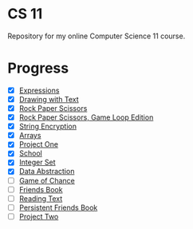 # CS 11

Repository for my online Computer Science 11 course.

# Progress

- [x] [Expressions](./expressions)
- [x] [Drawing with Text](./drawing-with-text)
- [x] [Rock Paper Scissors](./rock-paper-scissors)
- [x] [Rock Paper Scissors, Game Loop Edition](./rock-paper-scissors-v2)
- [x] [String Encryption](./string-encryption)
- [x] [Arrays](./arrays)
- [x] [Project One](./project-one) 
- [x] [School](./school)
- [x] [Integer Set](./integer-set)
- [x] [Data Abstraction](./data-abstraction)
- [ ] [Game of Chance](./game-of-chance)
- [ ] [Friends Book](./friends-book)
- [ ] [Reading Text](./reading-text)
- [ ] [Persistent Friends Book](./persistent-friends-book)
- [ ] [Project Two](./project-two)
